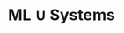 ---
title: ML ∪ Systems
layout: ml_systems
photo: 
    link: /images/ml_systems/ml_systems_profile.png
    caption: ML ∪ Systems Intro
---